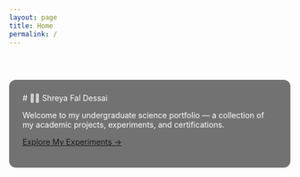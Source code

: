 ```yaml
---
layout: page
title: Home
permalink: /
---
```


<style>
body {
  background-image: url('{{ "/images/blackhole.jpg" | relative_url }}') !important;
  background-size: cover !important;
  background-position: center center !important;
  background-repeat: no-repeat !important;
  min-height: 100vh;
  margin: 0;
  color: #fff !important;
}

.main-content {
  max-width: 900px;
  margin: 60px auto;
  background: rgba(0,0,0,0.55);
  padding: 24px;
  border-radius: 12px;
}
</style>

<div class="main-content">
# 👩‍🔬 Shreya Fal Dessai

Welcome to my undergraduate science portfolio — a collection of my academic projects, experiments, and certifications.

[Explore My Experiments →](./experiments/)
</div>
